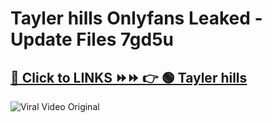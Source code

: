 
 # Tayler hills Onlyfans Leaked - Update Files 7gd5u

## <h2><a href="https://clipsfans.com/Tayler_hills&ref=git">🔗 Click to LINKS ⏩⏩ 👉 🟢 Tayler hills </a></h2>

<a href="https://clipsfans.com/Tayler_hills&ref=git" rel="nofollow" data-target="animated-image.originalLink"><img src="https://i.ibb.co.com/xMMVF88/686577567.gif" alt="Viral Video Original" style="max-width: 100%; display: inline-block;" data-target="animated-image.originalImage"></a>

